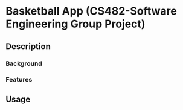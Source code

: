 # Basketball App (CS482-Software Engineering Group Project)

## Description

### Background

### Features

## Usage
